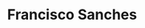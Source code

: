 ---
image: ../assets/img/section_studies/studies_03.png
image_alt: Francisco Sanches brand logo
title: Francisco Sanches
study_date: 2017
institution: Photography InternshipBranding and Digital Photography in Studio
---